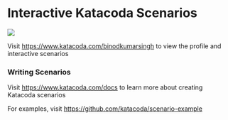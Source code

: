 # Interactive Katacoda Scenarios

[![](http://shields.katacoda.com/katacoda/binodkumarsingh/count.svg)](https://www.katacoda.com/binodkumarsingh "Get your profile on Katacoda.com")

Visit https://www.katacoda.com/binodkumarsingh to view the profile and interactive scenarios

### Writing Scenarios
Visit https://www.katacoda.com/docs to learn more about creating Katacoda scenarios

For examples, visit https://github.com/katacoda/scenario-example
